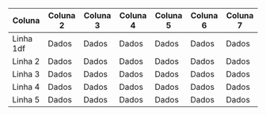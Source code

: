 | Coluna   | Coluna 2 | Coluna 3 | Coluna 4 | Coluna 5 | Coluna 6 | Coluna 7 |
|----------|----------|----------|----------|----------|----------|----------|
| Linha 1df  | Dados    | Dados    | Dados    | Dados    | Dados    | Dados    |
| Linha 2  | Dados    | Dados    | Dados    | Dados    | Dados    | Dados    |
| Linha 3  | Dados    | Dados    | Dados    | Dados    | Dados    | Dados    |
| Linha 4  | Dados    | Dados    | Dados    | Dados    | Dados    | Dados    |
| Linha 5  | Dados    | Dados    | Dados    | Dados    | Dados    | Dados    |
